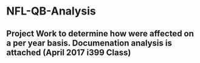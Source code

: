 # NFL-QB-Analysis

## Project Work to determine how were affected on a per year basis. Documenation analysis is attached (April 2017 i399 Class)
